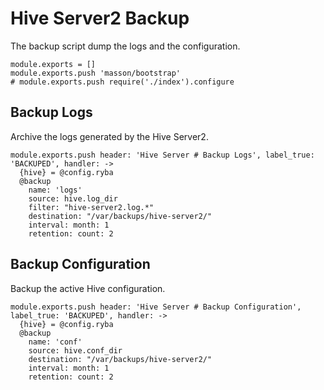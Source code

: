 
# Hive Server2 Backup

The backup script dump the logs and the configuration.

    module.exports = []
    module.exports.push 'masson/bootstrap'
    # module.exports.push require('./index').configure

## Backup Logs

Archive the logs generated by the Hive Server2.

    module.exports.push header: 'Hive Server # Backup Logs', label_true: 'BACKUPED', handler: ->
      {hive} = @config.ryba
      @backup
        name: 'logs'
        source: hive.log_dir
        filter: "hive-server2.log.*"
        destination: "/var/backups/hive-server2/"
        interval: month: 1
        retention: count: 2

## Backup Configuration

Backup the active Hive configuration.

    module.exports.push header: 'Hive Server # Backup Configuration', label_true: 'BACKUPED', handler: ->
      {hive} = @config.ryba
      @backup
        name: 'conf'
        source: hive.conf_dir
        destination: "/var/backups/hive-server2/"
        interval: month: 1
        retention: count: 2
